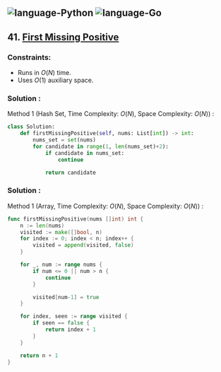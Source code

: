 ![language-Python](https://img.shields.io/badge/Python-ffd43b?style=for-the-badge&logo=PYTHON)
![language-Go](https://img.shields.io/badge/Go-00add8?style=for-the-badge&logo=GO&logoColor=white)
---

## 41. [First Missing Positive](https://leetcode.com/problems/first-missing-positive)

### Constraints:

- Runs in $O(N)$ time.
- Uses $O(1)$ auxiliary space.

### Solution :

Method 1 (Hash Set, Time Complexity: $O(N)$, Space Complexity: $O(N)$) :
```python
class Solution:
    def firstMissingPositive(self, nums: List[int]) -> int:
        nums_set = set(nums)
        for candidate in range(1, len(nums_set)+2):
            if candidate in nums_set:
                continue

            return candidate
```

### Solution :

Method 1 (Array, Time Complexity: $O(N)$, Space Complexity: $O(N)$) :
```go
func firstMissingPositive(nums []int) int {
    n := len(nums)
    visited := make([]bool, n)
    for index := 0; index < n; index++ {
        visited = append(visited, false)
    }

    for _, num := range nums {
        if num <= 0 || num > n {
            continue
        }

        visited[num-1] = true
    }

    for index, seen := range visited {
        if seen == false {
            return index + 1
        }
    }

    return n + 1
}
```
